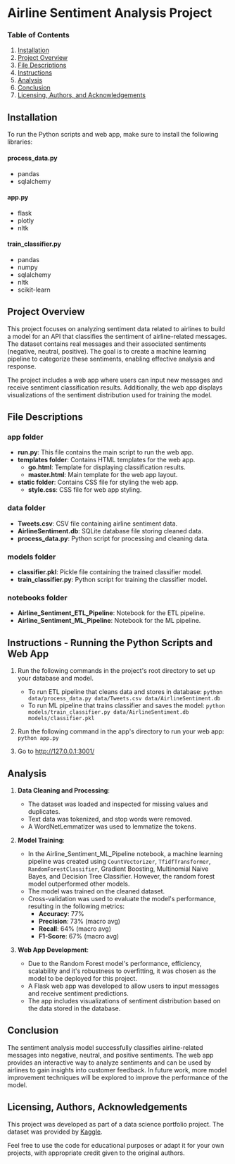 # Airline Sentiment Analysis Project

### Table of Contents

1. [Installation](#installation)
2. [Project Overview](#overview)
3. [File Descriptions](#files)
4. [Instructions](#instructions)
5. [Analysis](#analysis)
6. [Conclusion](#conclusion)
7. [Licensing, Authors, and Acknowledgements](#licensing)

## Installation <a name="installation"></a>

To run the Python scripts and web app, make sure to install the following libraries:

#### **process_data.py**
- pandas
- sqlalchemy

#### **app.py**
- flask
- plotly
- nltk

#### **train_classifier.py**
- pandas
- numpy
- sqlalchemy
- nltk
- scikit-learn

## Project Overview <a name="overview"></a>

This project focuses on analyzing sentiment data related to airlines to build a model for an API that classifies the sentiment of airline-related messages. The dataset contains real messages and their associated sentiments (negative, neutral, positive). The goal is to create a machine learning pipeline to categorize these sentiments, enabling effective analysis and response.

The project includes a web app where users can input new messages and receive sentiment classification results. Additionally, the web app displays visualizations of the sentiment distribution used for training the model.

## File Descriptions <a name="files"></a>

### app folder

- **run.py**: This file contains the main script to run the web app.
- **templates folder**: Contains HTML templates for the web app.
    - **go.html**: Template for displaying classification results.
    - **master.html**: Main template for the web app layout.
- **static folder**: Contains CSS file for styling the web app.
    - **style.css**: CSS file for web app styling.

### data folder

- **Tweets.csv**: CSV file containing airline sentiment data.
- **AirlineSentiment.db**: SQLite database file storing cleaned data.
- **process_data.py**: Python script for processing and cleaning data.

### models folder

- **classifier.pkl**: Pickle file containing the trained classifier model.
- **train_classifier.py**: Python script for training the classifier model.

### notebooks folder

- **Airline_Sentiment_ETL_Pipeline**: Notebook for the ETL pipeline.
- **Airline_Sentiment_ML_Pipeline**: Notebook for the ML pipeline.

## Instructions - Running the Python Scripts and Web App <a name="instructions"></a>

1. Run the following commands in the project's root directory to set up your database and model.

    - To run ETL pipeline that cleans data and stores in database:
        `python data/process_data.py data/Tweets.csv data/AirlineSentiment.db`
    - To run ML pipeline that trains classifier and saves the model:
        `python models/train_classifier.py data/AirlineSentiment.db models/classifier.pkl`

2. Run the following command in the app's directory to run your web app:
    `python app.py`

3. Go to http://127.0.0.1:3001/

## Analysis <a name="analysis"></a>

1. **Data Cleaning and Processing**:
   - The dataset was loaded and inspected for missing values and duplicates.
   - Text data was tokenized, and stop words were removed.
   - A WordNetLemmatizer was used to lemmatize the tokens.

2. **Model Training**:
   - In the Airline_Sentiment_ML_Pipeline notebook, a machine learning pipeline was created using `CountVectorizer`, `TfidfTransformer`, `RandomForestClassifier`, Gradient Boosting, Multinomial Naive Bayes, and Decision Tree Classifier. However, the random forest model outperformed other models.
   - The model was trained on the cleaned dataset.
   - Cross-validation was used to evaluate the model's performance, resulting in the following metrics:
     - **Accuracy**: 77%
     - **Precision**: 73% (macro avg)
     - **Recall**: 64% (macro avg)
     - **F1-Score**: 67% (macro avg)

3. **Web App Development**:
   - Due to the Random Forest model's performance, efficiency, scalability and it's robustness to overfitting, it was chosen as the model to be deployed for this project.
   - A Flask web app was developed to allow users to input messages and receive sentiment predictions.
   - The app includes visualizations of sentiment distribution based on the data stored in the database.

## Conclusion <a name="conclusion"></a>

The sentiment analysis model successfully classifies airline-related messages into negative, neutral, and positive sentiments. The web app provides an interactive way to analyze sentiments and can be used by airlines to gain insights into customer feedback. In future work, more model improvement techniques will be explored to improve the performance of the model.

## Licensing, Authors, Acknowledgements <a name="licensing"></a>

This project was developed as part of a data science portfolio project. The dataset was provided by [Kaggle](https://www.kaggle.com/crowdflower/twitter-airline-sentiment). 

Feel free to use the code for educational purposes or adapt it for your own projects, with appropriate credit given to the original authors.
